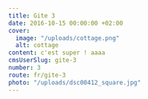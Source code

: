 ```yaml
---
title: Gite 3
date: 2016-10-15 00:00:00 +02:00
cover:
  image: "/uploads/cottage.png"
  alt: cottage
content: c'est super ! aaaa
cmsUserSlug: gite-3
number: 3
route: fr/gite-3
photo: "/uploads/dsc00412_square.jpg"
---
```

